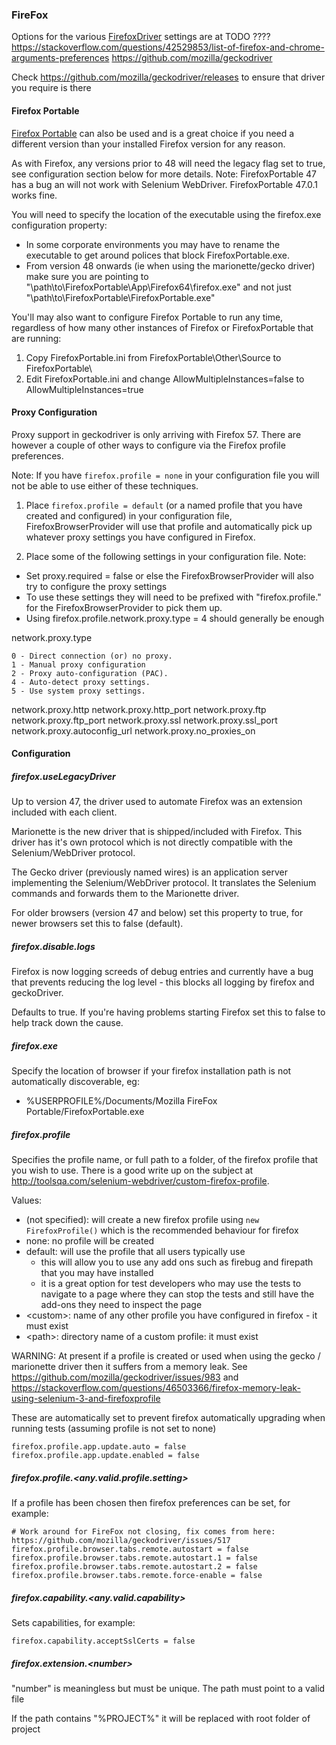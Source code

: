 ### FireFox

Options for the various [FirefoxDriver](https://github.com/SeleniumHQ/selenium/wiki/FirefoxDriver) settings are at TODO ???? https://stackoverflow.com/questions/42529853/list-of-firefox-and-chrome-arguments-preferences
https://github.com/mozilla/geckodriver

Check https://github.com/mozilla/geckodriver/releases to ensure that driver you require is there

#### Firefox Portable

[Firefox Portable](https://portableapps.com/apps/internet/firefox_portable) can also be used and is a great choice if you need a different version than your installed Firefox version for any reason. 

As with Firefox, any versions prior to 48 will need the legacy flag set to true, see configuration section below for more details. Note: FirefoxPortable 47 has a bug an will not work with Selenium WebDriver. FirefoxPortable 47.0.1 works fine.
  
You will need to specify the location of the executable using the firefox.exe configuration property:

* In some corporate environments you may have to rename the executable to get around polices that block FirefoxPortable.exe.
* From version 48 onwards (ie when using the marionette/gecko driver) make sure you are pointing to "\path\to\FirefoxPortable\App\Firefox64\firefox.exe" and not just "\path\to\FirefoxPortable\FirefoxPortable.exe"

You'll may also want to configure Firefox Portable to run any time, regardless of how many other instances of Firefox or FirefoxPortable that are running:
  
1. Copy FirefoxPortable.ini from FirefoxPortable\Other\Source to FirefoxPortable\
1. Edit FirefoxPortable.ini and change AllowMultipleInstances=false to AllowMultipleInstances=true

#### Proxy Configuration

Proxy support in geckodriver is only arriving with Firefox 57.  There are however a couple of other ways to configure via the Firefox profile preferences.

Note: If you have `firefox.profile = none` in your configuration file you will not be able to use either of these techniques.

1. Place `firefox.profile = default` (or a named profile that you have created and configured) in your configuration file, FirefoxBrowserProvider will use that profile and automatically pick up whatever proxy settings you have configured in Firefox.
 
2. Place some of the following settings in your configuration file.  Note:
* Set proxy.required = false or else the FirefoxBrowserProvider will also try to configure the proxy settings
* To use these settings they will need to be prefixed with "firefox.profile." for the FirefoxBrowserProvider to pick them up.  
* Using firefox.profile.network.proxy.type = 4 should generally be enough

network.proxy.type

    0 - Direct connection (or) no proxy.
    1 - Manual proxy configuration
    2 - Proxy auto-configuration (PAC).
    4 - Auto-detect proxy settings.
    5 - Use system proxy settings.

network.proxy.http
network.proxy.http_port
network.proxy.ftp
network.proxy.ftp_port
network.proxy.ssl
network.proxy.ssl_port
network.proxy.autoconfig_url
network.proxy.no_proxies_on

 
#### Configuration

##### firefox.useLegacyDriver

Up to version 47, the driver used to automate Firefox was an extension included with each client. 

Marionette is the new driver that is shipped/included with Firefox. This driver has it's own protocol which is not directly compatible with the Selenium/WebDriver protocol.

The Gecko driver (previously named wires) is an application server implementing the Selenium/WebDriver protocol. It translates the Selenium commands and forwards them to the Marionette driver.

For older browsers (version 47 and below) set this property to true, for newer browsers set this to false (default).

##### firefox.disable.logs

Firefox is now logging screeds of debug entries and currently have a bug that prevents reducing the log level - this blocks all logging by firefox and geckoDriver.

Defaults to true.  If you're having problems starting Firefox set this to false to help track down the cause.

##### firefox.exe

Specify the location of browser if your firefox installation path is not automatically discoverable, eg:
* %USERPROFILE%/Documents/Mozilla FireFox Portable/FirefoxPortable.exe

##### firefox.profile

Specifies the profile name, or full path to a folder, of the firefox profile that you wish to use. There is a good write up on the subject at http://toolsqa.com/selenium-webdriver/custom-firefox-profile.

Values:
* (not specified): will create a new firefox profile using ``new FirefoxProfile()`` which is the recommended behaviour for firefox
* none: no profile will be created 
* default: will use the profile that all users typically use 
    * this will allow you to use any add ons such as firebug and firepath that you may have installed
    * it is a great option for test developers who may use the tests to navigate to a page where they can stop the tests and still have the add-ons they need to inspect the page     
* &lt;custom&gt;: name of any other profile you have configured in firefox - it must exist
* &lt;path&gt;: directory name of a custom profile: it must exist

WARNING: At present if a profile is created or used when using the gecko / marionette driver then it suffers from a memory leak. See https://github.com/mozilla/geckodriver/issues/983 and https://stackoverflow.com/questions/46503366/firefox-memory-leak-using-selenium-3-and-firefoxprofile 


These are automatically set to prevent firefox automatically upgrading when running tests (assuming profile is not set to none)

    firefox.profile.app.update.auto = false
    firefox.profile.app.update.enabled = false
        

##### firefox.profile.&lt;any.valid.profile.setting&gt;

If a profile has been chosen then firefox preferences can be set, for example:

    # Work around for FireFox not closing, fix comes from here: https://github.com/mozilla/geckodriver/issues/517
    firefox.profile.browser.tabs.remote.autostart = false
    firefox.profile.browser.tabs.remote.autostart.1 = false
    firefox.profile.browser.tabs.remote.autostart.2 = false
    firefox.profile.browser.tabs.remote.force-enable = false

##### firefox.capability.&lt;any.valid.capability&gt;

Sets capabilities, for example:
 
    firefox.capability.acceptSslCerts = false

##### firefox.extension.&lt;number&gt;

"number" is meaningless but must be unique. The path must point to a valid file

If the path contains "%PROJECT%" it will be replaced with root folder of project
